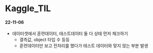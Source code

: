 # Kaggle_TIL

#### 22-11-06
- 데이터셋에서 훈련데이터, 테스트데이터 둘 다 상태 먼저 체크하기
  - 결측값, object 타입 수 등등
  - 훈련데이터만 보고 전처리를 했다가 테스트 데이터와 맞지 않는 부분 발생 
